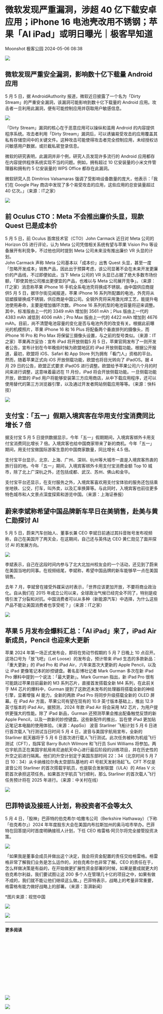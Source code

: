 #  微软发现严重漏洞，涉超 40 亿下载安卓应用；iPhone 16 电池壳改用不锈钢；苹果「AI iPad」或明日曝光｜极客早知道   
Moonshot  极客公园   2024-05-06 08:38  
  
![](https://mmbiz.qpic.cn/mmbiz_png/8cu01Kavc5ZqVFexia7ghicKrg0jT2vJe6MhMcL6GBaQ6zNWv3SE5zggkKde0AeiaxncPXkVkY8Oe5GPKu0L2L7zQ/640?wx_fmt=png&from=appmsg "")  
## 微软发现严重安全漏洞，影响数十亿下载量 Android 应用  
  
5 月 5 日，据 AndroidAuthority 报道，微软近日披露了一个名为「Dirty Stream」的严重安全漏洞，该漏洞可能影响到数十亿下载量的 Android 应用。攻击者一旦利用此漏洞，便有可能控制应用并窃取用户敏感信息。  
  
![](https://mmbiz.qpic.cn/mmbiz_png/8cu01Kavc5ZqVFexia7ghicKrg0jT2vJe6JTP5JobjGUBhrcu5s2SDg1etl1RInSUfxhSdMtpwWRWu5jejvNaiadg/640?wx_fmt=png&from=appmsg "")  
  
「Dirty Stream」漏洞的核心在于恶意应用可以操纵和滥用 Android 的内容提供程序系统。攻击者利用「Dirty Stream」漏洞后，可以诱骗易受攻击的应用覆盖其私有存储空间中的关键文件。这种攻击可能使得攻击者完全控制应用，未经授权访问敏感用户数据，或拦截私密登录信息。  
  
微软的研究表明，此漏洞并非个例，研究人员发现许多流行的 Android 应用都存在内容提供程序系统实现不当的问题。例如，拥有超过 10 亿安装量的小米文件管理器和拥有约 5 亿安装量的 WPS Office 都存在此漏洞。  
  
微软研究人员 Dimitrios Valsamaras 强调了受影响设备数量的庞大，他表示：「我们在 Google Play 商店中发现了多个易受攻击的应用，这些应用的总安装量超过 40 亿次。」（来源：IT之家）  
  
![](https://mmbiz.qpic.cn/mmbiz_png/8cu01Kavc5ZqVFexia7ghicKrg0jT2vJe6E3KJwXicSPKTt0rRJmfF4pSudVftqeaeZmHYp39J98ic26mOaBdppia8w/640?wx_fmt=png&from=appmsg "")  
## 前 Oculus CTO：Meta 不会推出廉价头显，现款 Quest 已是成本价   
  
5 月 5 日，前 Oculus 首席技术官（CTO）John Carmack 近日对 Meta 公司的 Horizon OS 进行评论，认为 Meta 公司凭借相关系统有望与苹果 Vision Pro 等设备展开有利竞争，不过他也同时提到 Meta 公司未来没有推出廉价 VR 头显的计划。  
John Carmack 声称 Meta 公司基本以「成本价」出售 Quest 头显，甚至一度「忽略开发成本」销售产品，因此出于预算考虑，该公司显著不会在未来开发更廉价的产品线，不过即便如此，当下 Meta 公司的 VR 头显已占据了绝大多数市场份额，「即使其他公司推出更便宜的产品，也难以与 Meta 公司展开竞争」。（来源：IT之家）消息称苹果 iPhone 16 手机全系电池壳将换成不锈钢，由中国供应商提供5 月 5 日，据华尔街见闻报道，苹果 iPhone 16 系列所配置的电池，外壳将从铝塑膜替换成不锈钢，供应商是中国公司。全钢外壳将采用激光焊工艺，能提升电池使用寿命，主要是增加循环次数。iPhone 16 系列机型的电池容量将迎来调整。其中，标准版由上一代的 3349 mAh 增加到 3561 mAh；Plus 版由上一代的 4383 mAh 减低到 4006 mAh；Pro Max 版由上一代的 4422 mAh 增加到 4676 mAh。目前，尚不清楚电池容量的变化是否与电池外壳的改变有关。根据此前曝光的机模照片，苹果 iPhone 16 和 16 Plus 将配备两个垂直排列的摄像头，而 iPhone 16 Pro 和 Pro Max 将保留三摄像头设置，与之前的型号类似。（来源：IT之家）苹果再次妥协：宣布 iPad 将开放侧载5 月 5 日，苹果官网发布了一则开发者公告，宣布计划在今年晚些时候为欧盟地区的 iPad 开放侧载功能。根据公开报道，最初，欧盟将 iOS、Safari 和 App Store 列为拥有「看门人」资格的平台。然而，随着苹果正式向 iOS 开放侧载功能，欧盟也将目光转向了 iPadOS。据 4 月 29 日的公告，欧盟正式要求 iPadOS 进行调整。欧盟给予苹果公司六个月的时间来进行调整，这意味着最迟在 11 月份，iPad 将会开放侧载功能。一旦侧载功能开放，欧盟的 iPad 用户将能够安装第三方应用商店，从中下载应用程序，还可以使用替代的第三方浏览器引擎，以及通过开发者网站侧载应用等等。（来源：快科技）  
  
![](https://mmbiz.qpic.cn/mmbiz_png/8cu01Kavc5ZqVFexia7ghicKrg0jT2vJe6FibFaXwYfTxic1FibIVxkRzKLCb04I5ESfIJprPLlIL5PAcI8lRcXKsYg/640?wx_fmt=png&from=appmsg "")  
## 支付宝：「五一」假期入境宾客在华用支付宝消费同比增长 7 倍  
  
据支付宝 5 月 5 日提供数据显示，今年「五一」假期期间，入境宾客绑外卡用支付宝消费同比增长 7 倍。入境宾客也给中国商家带来了新的商机。今年「五一」期间，用支付宝做国际游客生意的中国商家数量，同比增长 4.5 倍。  
  
支付宝平台显示，北京、上海、广州、深圳、杭州等大城市一直是入境宾客热衷的旅行目的地。今年「五一」期间，入境宾客绑外卡用支付宝消费金额 Top 10 城市，除了北上广深杭之外，还包括成都、武汉、苏州、佛山和金华。  
  
支付宝平台还显示，在支付服务之外，入境宾客喜欢用支付宝体验的服务还包括乘坐地铁、公交，打车，叫外卖，以及汇率换算等。与此同时，入境宾客也前往更多特色城市和人文景点深度探索和游览中国。（来源：上海证券报）  
  
## 蔚来李斌称希望中国品牌新车早日在美销售，赴美与黄仁勋探讨 AI  
  
5 月 5 日，蔚来汽车创始人、董事长兼 CEO 李斌日前通过其抖音账号发布视频称，自己在美国开了两天会，在这期间，自己还与英伟达 CEO 黄仁勋见了面并探讨 AI 的发展方向。  
  
![](https://mmbiz.qpic.cn/mmbiz_jpg/8cu01Kavc5ZqVFexia7ghicKrg0jT2vJe6VjB29L7cg9XeFxGRErkOkbqLMzLe8KYib98iaPhW6bXzOibohSpVoPTtg/640?wx_fmt=other&from=appmsg "")  
  
李斌表示，自己在这段时间内参与了北大北加州校友会的一个活动，还见到了蔚来在美国当地的同事。在视频结尾，李斌称，希望中国品牌的新车能够早一点在美国销售。  
  
去年 7 月，李斌曾在接受外媒采访时表示，「世界应该更加开放，不要将商业政治化。自从我们在 2015 年成立公司以来，全球政治气候已经完全不同了，特别是疫情引发了分裂和对抗。中国消费者可以从多种（新能源汽车）中选择，为什么这些产品不能让美国消费者也享受呢？」（来源：IT之家）  
  
![](https://mmbiz.qpic.cn/mmbiz_png/8cu01Kavc5ZqVFexia7ghicKrg0jT2vJe6GxHw2DutujBmmhBKy37Oy9Go8z4AGqGssEwdLopbcNgLDS1QJdnlfg/640?wx_fmt=png&from=appmsg "")  
## 苹果 5 月发布会爆料汇总：「AI iPad」来了，iPad Air 新成员，Pencil 也迎来大更新   
苹果 2024 年第一场正式发布会，即将在劳动节假期的 5 月 7 日晚上 10 点召开。这场口号为「放飞吧」（Let Loose）的发布会，预计带来 iPad 生态的多款新品：「重大更新」的 iPad Pro 和 iPad Air，六年来首次大更新的 Apple Pencil，以及让 iPad 更像笔记本的妙控键盘。著名彭博社记者 Mark Gurman 多次在新 iPad Pro 爆料中提到一个说法：「最大更新」。Mark Gurman 指出，新 iPad Pro 很有可能跳过苹果目前最新的 M3 系列芯片，直接首发搭载全新 M4 系列，在此前关于 M4 芯片的爆料中，Gurman 提到了这款还未发布的处理器将搭载全新的神经引擎，显著增强 AI 能力，全新的两款 iPad Pro 将同步升级搭载全新的 OLED 屏幕。在 iPad Air 方面，苹果公司有望在现有的 10.9 英寸版本基础上，推出 12.9 英寸版本的 iPad Air。据预测，2024 年款 iPad Air 将会采用 M2 芯片，为用户提供更强大的性能。除了 iPad 新品，Gurman 还预测苹果会推出配备触觉反馈的新 Apple Pencil，以及一款新的妙控键盘。这些新配件的推出，旨在使 iPad 更加贴近笔记本电脑的使用体验。（来源：AppSo） 波音 Starliner 飞船计划 5 月 6 日进行首次载人飞行测试当日时间 5 月 4 日，波音与美国宇航局宣布，全新的 Starliner 航天器将于 5 月 6 日首次进行载人飞行测试。此次任务被称为机组飞行测试（CFT），指挥官 Barry Butch Wilmore 和飞行员 Suni Williams 将参加。两位宇航员正在美国宇航局肯尼迪航天中心进行最后阶段的训练项目，并在历史性的升空之前进行隔离。他们的升空计划定于美国东部时间 22：34（北京时间 5 月 7 日 10：34）从卡纳维拉尔角太空部队基地的 41 号航天发射场起飞。CFT 不仅是波音公司 Starliner 的首次搭载宇航员，也是联合发射联盟（ULA）的 Atlas V 火箭首次承担这项任务。如果首次宇航员飞行顺利，那么 Starliner 的首次载人飞行任务预计将在 2025 年进行。（来源：中关村在线）  
  
![](https://mmbiz.qpic.cn/mmbiz_png/8cu01Kavc5ZqVFexia7ghicKrg0jT2vJe6DOzXughXaekHTeQIx5pV57peDD9yaUibo3Idwz1htGBXPeYHsnk8yOA/640?wx_fmt=png&from=appmsg "")  
## 巴菲特谈及接班人计划，称投资者不会等太久  
  
5 月 4 日，「股神」巴菲特的伯克希尔·哈撒韦公司（Berkshire Hathaway）（下称「伯克希尔」）2024 年年度股东大会在美国内布拉斯加州的奥马哈市举办。巴菲特在回答提问时首度明确接班人计划，下任 CEO 格雷格·阿贝尔将完全接管投资决策。  
  
![](https://mmbiz.qpic.cn/mmbiz_png/8cu01Kavc5ZqVFexia7ghicKrg0jT2vJe6n5kbOfjCxhDF5rTH0I5vJuP2R2fCm9PrZNEWCNgicFiauOFNk1YfkBKQ/640?wx_fmt=png&from=appmsg "")  
  
「如果我是董事会成员并做出这个决定，我会将资金配置的责任交给格雷格。格雷格非常了解我们业务是怎么运作的，对伯克希尔也非常了解。CEO 的责任在于，怎么样做决策是有益的，在开始做更扩展性资金部署的时候，如果是要成就更大的伯克希尔利益，我们要试图让这 200 多个人在管理几十亿的项目之中，如果有做不成的，我们就不能让他们继续这么做。」巴菲特表示，战略上的考量非常重要，格雷格有能力做好战略上的部署。（来源：澎湃新闻）  
  
*图片来源：视觉中国  
  
  
![](https://mmbiz.qpic.cn/mmbiz_png/8cu01Kavc5ZEzbKBVM2xq7iavNBh3BS8pRQ8mFL6zhL2hxID7Co8G29MQHWKr4aFxH4zQv64PkgTEZlxOKVH0nw/640?wx_fmt=png "")  
  
![](https://mmbiz.qpic.cn/mmbiz_png/8cu01Kavc5bWl03ujSx0eCfP08wQOMyCoickOyFdujPvYyT0mTmM1OVazI7VwIT3sMgoNRuvicTyJTEPfdHzYQrw/640?wx_fmt=png "")  
  
****  
  
**更多阅读**  
  
‍[](http://mp.weixin.qq.com/s?__biz=MTMwNDMwODQ0MQ==&mid=2653040513&idx=1&sn=d133fa43e641f861df21751c829bb3bb&chksm=7e5752374920db2154423c21fe844517511e490f29d7e1f8165e5ce1f194a37606f73a7b38b2&scene=21#wechat_redirect)  
  
‍  
  
  
‍  
‍  
‍[](http://mp.weixin.qq.com/s?__biz=MTMwNDMwODQ0MQ==&mid=2653040467&idx=1&sn=1896e761f741c4f1728691d593c0b5e0&chksm=7e5752e54920dbf3b8095a48aab0f5840bb571abde892f7fbb715963eaeb0b53a7fc3faa6242&scene=21#wechat_redirect)  
  
‍  
‍  
‍  
  
  
![](https://mmbiz.qpic.cn/mmbiz_gif/8cu01Kavc5ZENt3gIiatQKstoLiatpXoWBUwkB6tO2b9y2Hoj5HpcnXc5zRJEX6MhbyXJ3q0gjTrrBIUF7boJGDA/640?wx_fmt=gif "")  
  
  
![](https://mmbiz.qpic.cn/mmbiz_gif/8cu01Kavc5YR1a8dIHV2UrCdNIhialnevdQkialrf9oMibXZhuHeD0nPUHuFlYzYB4WYzwnTbhSyAvj9ibZb7ibewPw/640?wx_fmt=gif "")  
  
